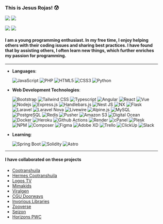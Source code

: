 [Comment: Header]: #

### This is Jesus Rojas! 😰

[![](https://img.shields.io/badge/-LinkedIn-000?style=flat&logo=LinkedIn&labelColor=black&logoColor=blue)](https://www.linkedin.com/in/jesus-rojas17#gh-dark-mode-only)
[![](https://img.shields.io/badge/-jarojas6524@misena.edu.co-000?style=flat&logo=gmail)](mailto:jarojas6524@misena.edu.co/#gh-dark-mode-only)

[![](https://img.shields.io/badge/-LinkedIn-fff?style=flat&logo=LinkedIn&labelColor=fff&logoColor=blue)](https://www.linkedin.com/in/jesus-rojas17#gh-light-mode-only)
[![](https://img.shields.io/badge/-jarojas6524@misena.edu.co-fff?style=flat&logo=gmail)](/#gh-light-mode-only)

#### I am a young programming enthusiast. In my free time, I enjoy helping others with their coding issues and sharing best practices. I have found that by assisting others, I often learn new things, which further enriches my passion for programming.

<hr>

- **Languages**:

  ![JavaScript](https://img.shields.io/badge/javascript-F7DF1E?style=for-the-badge&logo=javascript&logoColor=black)
  ![PHP](https://img.shields.io/badge/php-777BB4?style=for-the-badge&logo=php&logoColor=fff)
  ![HTML5](https://img.shields.io/badge/html5-E34F26?style=for-the-badge&logo=html5&logoColor=fff)
  ![CSS3](https://img.shields.io/badge/css3-1572B6?style=for-the-badge&logo=css3)
  ![Python](https://img.shields.io/badge/python-3776AB?style=for-the-badge&logo=python&logoColor=fff)

- **Web Development Technologies**:

  ![Bootstrap](https://img.shields.io/badge/bootstrap-7952B3?style=for-the-badge&logo=bootstrap&logoColor=fff)
  ![Tailwind CSS](https://img.shields.io/badge/tailwindcss-06B6D4?style=for-the-badge&logo=tailwindcss&logoColor=fff)
  ![Typescript](https://img.shields.io/badge/typescript-3178C6?style=for-the-badge&logo=typescript&logoColor=fff)
  ![Angular](https://img.shields.io/badge/angular-0F0F11?style=for-the-badge&logo=angular)
  ![React](https://img.shields.io/badge/react-61DAFB?style=for-the-badge&logo=react&logoColor=000)
  ![Vue](https://img.shields.io/badge/vue-4FC08D?style=for-the-badge&logo=vue.js&logoColor=fff)
  ![Nodejs](https://img.shields.io/badge/node.js-339933?style=for-the-badge&logo=node.js&logoColor=fff)
  ![Express.js](https://img.shields.io/badge/express-000000?style=for-the-badge&logo=express)
  ![Handlebars.js](https://img.shields.io/badge/handlebars.js-000000?style=for-the-badge&logo=handlebarsdotjs)
  ![Nest JS](https://img.shields.io/badge/nest_js-E0234E?style=for-the-badge&logo=nestjs)
  ![NX](https://img.shields.io/badge/nx-143055?style=for-the-badge&logo=nx)
  ![Flask](https://img.shields.io/badge/flask-000000?style=for-the-badge&logo=flask)
  ![Laravel](https://img.shields.io/badge/laravel-FF2D20?style=for-the-badge&logo=laravel&logoColor=fff)
  ![Laravel Nova](https://img.shields.io/badge/laravel_nova-252D37?style=for-the-badge&logo=laravelnova)
  ![Livewire](https://img.shields.io/badge/livewire-4E56A6?style=for-the-badge&logo=livewire)
  ![Alpine.js](https://img.shields.io/badge/alpine.js-8BC0D0?style=for-the-badge&logo=alpinedotjs&logoColor=000)
  ![MySQL](https://img.shields.io/badge/mysql-4479A1?style=for-the-badge&logo=mysql&logoColor=fff)
  ![PostgreSQL](https://img.shields.io/badge/postgresql-4169E1?style=for-the-badge&logo=postgresql&logoColor=fff)
  ![Redis](https://img.shields.io/badge/redis-DC382D?style=for-the-badge&logo=redis&logoColor=fff)
  ![Pusher](https://img.shields.io/badge/pusher-300D4F?style=for-the-badge&logo=pusher)
  ![Amazon S3](https://img.shields.io/badge/amazon_s3-569A31?style=for-the-badge&logo=amazons3&logoColor=fff)
  ![Digital Ocean](https://img.shields.io/badge/digitalocean-0080FF?style=for-the-badge&logo=digitalocean&logoColor=fff)
  ![Docker](https://img.shields.io/badge/docker-2496ED?style=for-the-badge&logo=docker&logoColor=fff)
  ![Heroku](https://img.shields.io/badge/heroku-430098?style=for-the-badge&logo=heroku)
  ![Github Actions](https://img.shields.io/badge/github_actions-2088FF?style=for-the-badge&logo=githubactions&logoColor=fff)
  ![Render](https://img.shields.io/badge/render-46E3B7?style=for-the-badge&logo=render&logoColor=fff)
  ![cPanel](https://img.shields.io/badge/cpanel-FF6C2C?style=for-the-badge&logo=cpanel&logoColor=fff)
  ![Plesk](https://img.shields.io/badge/plesk-52BBE6?style=for-the-badge&logo=plesk&logoColor=fff)
  ![NPM](https://img.shields.io/badge/npm-CB3837?style=for-the-badge&logo=npm)
  ![Composer](https://img.shields.io/badge/composer-885630?style=for-the-badge&logo=composer)
  ![Figma](https://img.shields.io/badge/figma-F24E1E?style=for-the-badge&logo=figma&logoColor=fff)
  ![Adobe XD](https://img.shields.io/badge/adobe_xd-FF61F6?style=for-the-badge&logo=adobexd&logoColor=fff)
  ![Trello](https://img.shields.io/badge/trello-0052CC?style=for-the-badge&logo=trello)
  ![ClickUp](https://img.shields.io/badge/clickup-7B68EE?style=for-the-badge&logo=clickup&logoColor=fff)
  ![Slack](https://img.shields.io/badge/slack-4A154B?style=for-the-badge&logo=slack)

- **Learning**:
  
  ![Spring Boot](https://img.shields.io/badge/spring_boot-6DB33F?style=for-the-badge&logo=springboot&logoColor=fff)
  ![Solidity](https://img.shields.io/badge/solidity-363636?style=for-the-badge&logo=solidity)
  ![Astro](https://img.shields.io/badge/astro-BC52EE?style=for-the-badge&logo=astro&logoColor=fff)

<hr>

#### I have collaborated on these projects

- [Cootranshuila](https://cootranshuila.com/)
- [Hermes Cootranshuila](https://hermes.cootranshuila.com/login)
- [Logos TV](https://logostv.es/)
- [Mimakids](https://mimakids.com/es)
- [Viralgen](https://viralgenvc.com/)
- [CGU Doorways](https://cgu.io/)
- [Invorious Libraries](https://github.com/Invorious/invorious)
- [Zooverse](https://hub.xyz/zooverse)
- [Seizon](https://seizon-nft.netlify.app/)
- [Horizons PWC](https://apps.apple.com/co/app/horizons-pwc/id1642888930)
